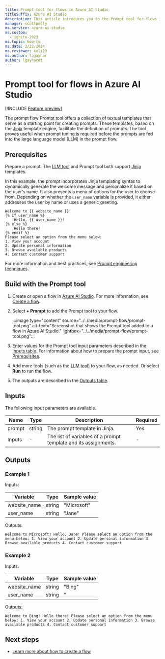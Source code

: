```yaml
---
title: Prompt tool for flows in Azure AI Studio
titleSuffix: Azure AI Studio
description: This article introduces you to the Prompt tool for flows in Azure AI Studio.
manager: scottpolly
ms.service: azure-ai-studio
ms.custom:
  - ignite-2023
ms.topic: how-to
ms.date: 2/22/2024
ms.reviewer: keli19
ms.author: lagayhar
author: lgayhardt
---
```


# Prompt tool for flows in Azure AI Studio

[!INCLUDE [Feature preview](../includes/feature-preview.md)]

The prompt flow Prompt tool offers a collection of textual templates that serve as a starting point for creating prompts. These templates, based on the [Jinja](https://jinja.palletsprojects.com/en/3.1.x/) template engine, facilitate the definition of prompts. The tool proves useful when prompt tuning is required before the prompts are fed into the large language model (LLM) in the prompt flow.

## Prerequisites

Prepare a prompt. The [LLM tool](llm-tool.md) and Prompt tool both support [Jinja](https://jinja.palletsprojects.com/en/3.1.x/) templates.

In this example, the prompt incorporates Jinja templating syntax to dynamically generate the welcome message and personalize it based on the user's name. It also presents a menu of options for the user to choose from. Depending on whether the `user_name` variable is provided, it either addresses the user by name or uses a generic greeting.
    
```jinja
Welcome to {{ website_name }}!
{% if user_name %}
    Hello, {{ user_name }}!
{% else %}
    Hello there!
{% endif %}
Please select an option from the menu below:
1. View your account
2. Update personal information
3. Browse available products
4. Contact customer support
```

For more information and best practices, see [Prompt engineering techniques](../../../ai-services/openai/concepts/advanced-prompt-engineering.md).

## Build with the Prompt tool

1. Create or open a flow in [Azure AI Studio](https://ai.azure.com). For more information, see [Create a flow](../flow-develop.md).
1. Select **+ Prompt** to add the Prompt tool to your flow.

    :::image type="content" source="../../media/prompt-flow/prompt-tool.png" alt-text="Screenshot that shows the Prompt tool added to a flow in Azure AI Studio." lightbox="../../media/prompt-flow/prompt-tool.png":::

1. Enter values for the Prompt tool input parameters described in the [Inputs table](#inputs). For information about how to prepare the prompt input, see [Prerequisites](#prerequisites).
1. Add more tools (such as the [LLM tool](llm-tool.md)) to your flow, as needed. Or select **Run** to run the flow.
1. The outputs are described in the [Outputs table](#outputs).

## Inputs

The following input parameters are available.

| Name               | Type   | Description                                              | Required |
|--------------------|--------|----------------------------------------------------------|----------|
| prompt             | string | The prompt template in Jinja.                            | Yes      |
| Inputs             | -      | The list of variables of a prompt template and its assignments. | -        |

## Outputs

### Example 1

Inputs:

| Variable      | Type   | Sample value |
|---------------|--------|--------------|
| website_name  | string | "Microsoft"  |
| user_name     | string | "Jane"       |

Outputs:

```
Welcome to Microsoft! Hello, Jane! Please select an option from the menu below: 1. View your account 2. Update personal information 3. Browse available products 4. Contact customer support
```

### Example 2

Inputs:

| Variable     | Type   | Sample value   |
|--------------|--------|----------------|
| website_name | string | "Bing"         |
| user_name    | string | "              |

Outputs:

```
Welcome to Bing! Hello there! Please select an option from the menu below: 1. View your account 2. Update personal information 3. Browse available products 4. Contact customer support
```

## Next steps

- [Learn more about how to create a flow](../flow-develop.md)

